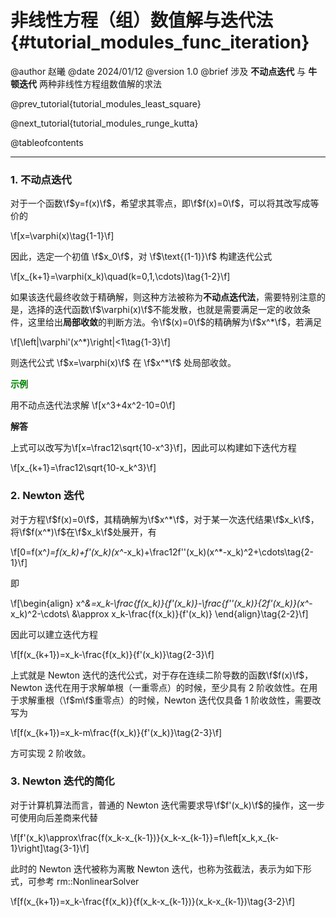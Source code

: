 非线性方程（组）数值解与迭代法 {#tutorial_modules_func_iteration}
============

@author 赵曦
@date 2024/01/12
@version 1.0
@brief 涉及 **不动点迭代** 与 **牛顿迭代** 两种非线性方程组数值解的求法

@prev_tutorial{tutorial_modules_least_square}

@next_tutorial{tutorial_modules_runge_kutta}

@tableofcontents

------

### 1. 不动点迭代

对于一个函数\f$y=f(x)\f$，希望求其零点，即\f$f(x)=0\f$，可以将其改写成等价的

\f[x=\varphi(x)\tag{1-1}\f]

因此，选定一个初值 \f$x_0\f$，对 \f$\text{(1-1)}\f$ 构建迭代公式

\f[x_{k+1}=\varphi(x_k)\quad(k=0,1,\cdots)\tag{1-2}\f]

如果该迭代最终收敛于精确解，则这种方法被称为<b>不动点迭代法</b>，需要特别注意的是，选择的迭代函数\f$\varphi(x)\f$不能发散，也就是需要满足一定的收敛条件，这里给出<b>局部收敛</b>的判断方法。令\f$(x)=0\f$的精确解为\f$x^*\f$，若满足

\f[\left|\varphi'(x^*)\right|<1\tag{1-3}\f]

则迭代公式 \f$x=\varphi(x)\f$ 在 \f$x^*\f$ 处局部收敛。

<span style="color: green">**示例**</span>

用不动点迭代法求解 \f[x^3+4x^2-10=0\f]

**解答**

上式可以改写为\f[x=\frac12\sqrt{10-x^3}\f]，因此可以构建如下迭代方程

\f[x_{k+1}=\frac12\sqrt{10-x_k^3}\f]

### 2. Newton 迭代

对于方程\f$f(x)=0\f$，其精确解为\f$x^*\f$，对于某一次迭代结果\f$x_k\f$，将\f$f(x^*)\f$在\f$x_k\f$处展开，有

\f[0=f(x^*)=f(x_k)+f'(x_k)(x^*-x_k)+\frac12f''(x_k)(x^*-x_k)^2+\cdots\tag{2-1}\f]

即

\f[\begin{align}
x^*&=x_k-\frac{f(x_k)}{f'(x_k)}-\frac{f''(x_k)}{2f'(x_k)}(x^*-x_k)^2-\cdots\\
&\approx x_k-\frac{f(x_k)}{f'(x_k)}
\end{align}\tag{2-2}\f]

因此可以建立迭代方程

\f[f(x_{k+1})=x_k-\frac{f(x_k)}{f'(x_k)}\tag{2-3}\f]

上式就是 Newton 迭代的迭代公式，对于存在连续二阶导数的函数\f$f(x)\f$，Newton 迭代在用于求解单根（一重零点）的时候，至少具有 2 阶收敛性。在用于求解重根（\f$m\f$重零点）的时候，Newton 迭代仅具备 1 阶收敛性，需要改写为

\f[f(x_{k+1})=x_k-m\frac{f(x_k)}{f'(x_k)}\tag{2-3}\f]

方可实现 2 阶收敛。

### 3. Newton 迭代的简化

对于计算机算法而言，普通的 Newton 迭代需要求导\f$f'(x_k)\f$的操作，这一步可使用向后差商来代替

\f[f'(x_k)\approx\frac{f(x_k-x_{k-1})}{x_k-x_{k-1}}=f\left[x_k,x_{k-1}\right]\tag{3-1}\f]

此时的 Newton 迭代被称为离散 Newton 迭代，也称为弦截法，表示为如下形式，可参考 rm::NonlinearSolver

\f[f(x_{k+1})=x_k-\frac{f(x_k)}{f(x_k-x_{k-1})}(x_k-x_{k-1})\tag{3-2}\f]
